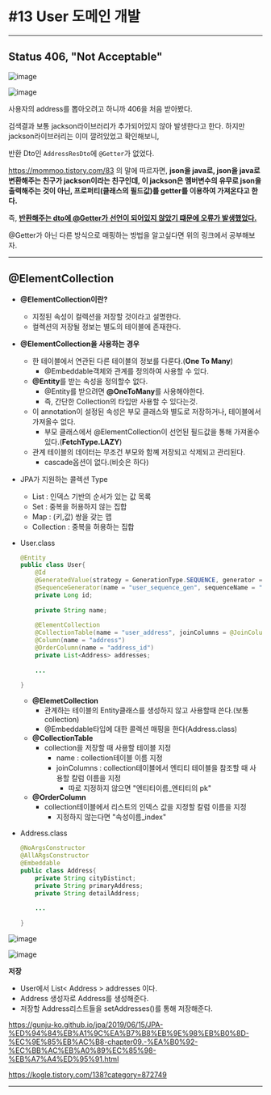 # #13 User 도메인 개발

----------------------------

## Status 406, "Not Acceptable"

![image](https://user-images.githubusercontent.com/57162257/127344057-e9ae4424-807a-429c-b513-7fcbc0bcb50f.png)

![image](https://user-images.githubusercontent.com/57162257/127344315-0f27dbc6-d0b0-4b81-80af-b3f1a758344d.png)

사용자의 address를 뽑아오려고 하니까 406을 처음 받아봤다. 

검색결과 보통 jackson라이브러리가 추가되어있지 않아 발생한다고 한다. 하지만 jackson라이브러리는 이미 깔려있었고 확인해보니, 

반환 Dto인 `AddressResDto`에 `@Getter`가 없었다.

https://mommoo.tistory.com/83 의 말에 따르자면, **json을 java로, json을 java로 변환해주는 친구가 jackson이라는 친구인데, 이 jackson은 멤버변수의 유무로 json을 출력해주는 것이 아닌, 프로퍼티(클래스의 필드값)를 getter를 이용하여 가져온다고 한다.**

즉, <u>**반환해주는 dto에 @Getter가 선언이 되어있지 않았기 떄문에 오류가 발생했었다.**</u>

@Getter가 아닌 다른 방식으로 매핑하는 방법을 알고싶다면 위의 링크에서 공부해보자.



-------------------------------------



## @ElementCollection

- **@ElementCollection이란?**
  - 지정된 속성이 컬렉션을 저장할 것이라고 설명한다.
  - 컬렉션의 저장될 정보는 별도의 테이블에 존재한다.
- **@ElementCollection을 사용하는 경우**
  - 한 테이블에서 연관된 다른 테이블의 정보를 다룬다.(**One To Many**)
    - @Embeddable객체와 관계를 정의하여 사용할 수 있다.
  - **@Entity**를 받는 속성을 정의할수 없다.
    - @Entity를 받으려면 **@OneToMany**를 사용해야한다.
    - 즉, 간단한 Collection의 타입만 사용할 수 있다는것.
  - 이 annotation이 설정된 속성은 부모 클래스와 별도로 저장하거나, 테이블에서 가져올수 없다.
    - 부모 클래스에서 @ElementCollection이 선언된 필드값을 통해 가져올수있다.(**FetchType.LAZY**)
  - 관계 테이블의 데이터는 무조건 부모와 함꼐 저장되고 삭제되고 관리된다.
    - cascade옵션이 없다.(비슷은 하다)
- JPA가 지원하는 콜렉션 Type
  - List : 인덱스 기반의 순서가 있는 값 목록
  - Set : 중복을 허용하지 않는 집합
  - Map : (키,값) 쌍을 갖는 맵
  - Collection : 중복을 허용하는 집합



- User.class

  ```java
  @Entity
  public class User{
      @Id
      @GeneratedValue(strategy = GenerationType.SEQUENCE, generator = "user_sequence_gen")
      @SequenceGenerator(name = "user_sequence_gen", sequenceName = "user_sequence")
      private Long id;
      
      private String name;
      
      @ElementCollection
      @CollectionTable(name = "user_address", joinColumns = @JoinColumn(name = "user_id"))
      @Column(name = "address")
      @OrderColumn(name = "address_id")
      private List<Address> addresses;
      
      ...
          
  }
  ```

  - **@ElemetCollection**
    - 관계하는 테이블의 Entity클래스를 생성하지 않고 사용할때 쓴다.(보통 collection)
    - @Embeddable타입에 대한 콜렉션 매핑을 한다(Address.class)
  - **@CollectionTable**
    - collection을 저장할 때 사용할 테이블 지정
      - name : collection테이블 이름 지정
      - joinColumns : collection테이블에서 엔티티 테이블을 참조할 때 사용할 칼럼 이름을 지정
        - 따로 지정하지 않으면 "엔티티이름_엔티티의 pk"
  - **@OrderColumn**
    - collection테이블에서 리스트의 인덱스 값을 지정할 칼럼 이름을 지정
      - 지정하지 않는다면 "속성이름_index"

- Address.class

  ```java
  @NoArgsConstructor
  @AllARgsConstructor
  @Embeddable
  public class Address{
      private String cityDistinct;
      private String primaryAddress;
      private String detailAddress;
      
      ...
          
  }
  ```





![image](https://user-images.githubusercontent.com/57162257/127537250-22b7ec7b-69fa-4ad0-962d-3a0fd6c5905f.png)

![image](https://user-images.githubusercontent.com/57162257/127537433-5fbd9ccb-8b04-4275-a6ce-26f37459226f.png)



**저장**

- User에서 List< Address > addresses 이다.
- Address 생성자로 Address를 생성해준다.
- 저장할 Address리스트들을 setAddresses()를 통해 저장해준다.



https://gunju-ko.github.io/jpa/2019/06/15/JPA-%ED%94%84%EB%A1%9C%EA%B7%B8%EB%9E%98%EB%B0%8D-%EC%9E%85%EB%AC%B8-chapter09.-%EA%B0%92-%EC%BB%AC%EB%A0%89%EC%85%98-%EB%A7%A4%ED%95%91.html

https://kogle.tistory.com/138?category=872749



--------------------------------------------------


